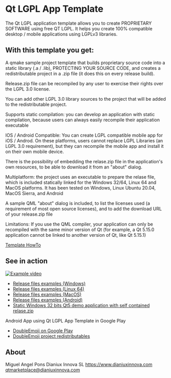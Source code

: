 # Qt LGPL App Template 
The Qt LGPL application template allows you to create PROPRIETARY SOFTWARE using free QT LGPL.
It helps you create 100% compatible desktop / mobile applications using LGPLv3 libraries.
## With this template you get:
A qmake sample project template that builds proprietary source code into a static library
(.a / .lib), PROTECTING YOUR SOURCE CODE, and creates a redistributable project in a .zip file (it does this on every release build).

Release.zip file can be recompiled by any user to exercise their rights over the LGPL 3.0 license.

You can add other LGPL 3.0 library sources to the project that will be added to the redistributable project.

Supports static compilation: you can develop an application with static compilation, because users can always easily recompile their application executable

IOS / Android Compatible: You can create LGPL compatible mobile app for iOS / Androd. On these platforms, users cannot replace
LGPL Libraries (an LGPL 3.0 requirement), but they can recompile the mobile app and install it on their own mobile device.

There is the possibility of embedding the relase.zip file in the application's own resources, to be able to download it from an "about" dialog.

Multiplatform: the project uses an executable to prepare the relase file, which is included statically linked for the Windows 32/64, Linux 64 and MacOS platforms. It has been tested on Windows, Linux Ubuntu 20.04, MacOS Sierra, and Android


A sample QML "about" dialog is included, to list the licenses used (a requirement of most open source licenses), and to add the download URL of your release.zip file

Limitations: If you use the QML compiler, your application can only be recompiled with the same minor version of Qt (for example, a Qt 5.15.0 application cannot be linked to
another version of Qt, like Qt 5.15.1)

[Template HowTo](https://dianiuxinnova.com/RESOURCES/ReadmeQtLGPL_AppTemplate.txt)

## See in action

[![Example video](http://img.youtube.com/vi/dWubwoOzjlw/0.jpg)](http://www.youtube.com/watch?v=dWubwoOzjlw)
- [Release files examples (Windows)](https://github.com/dianiux-innova/qtlgplapptemplateExamples/tree/master/windows)
- [Release files examples (Linux 64)](https://github.com/dianiux-innova/qtlgplapptemplateExamples/tree/master/linux-X86_64)
- [Release files examples (MacOS)](https://github.com/dianiux-innova/qtlgplapptemplateExamples/tree/master/macos)
- [Release files examples (Android)](https://github.com/dianiux-innova/qtlgplapptemplateExamples/tree/master/android)
- [Static Windows 32 bits Qt5 demo application with self contained relase.zip](https://github.com/dianiux-innova/qtlgplapptemplateExamples/raw/master/windows/qtLgplAppTemplate_Static_Build_selfContained_release_zip.7z)

Android App using Qt LGPL App Template in Google Play
- [DoubleEmoji on Google Play](https://play.google.com/store/apps/details?id=com.dianiuxinnova.doubleemoji)
- [DoubleEmoji project redistributables](https://github.com/dianiux-innova/doubleemoji)

## About
Miguel Angel Pons
Dianiux Innova SL
<https://www.dianiuxinnova.com>
<qtmarketplace@dianiuxinnova.com>
